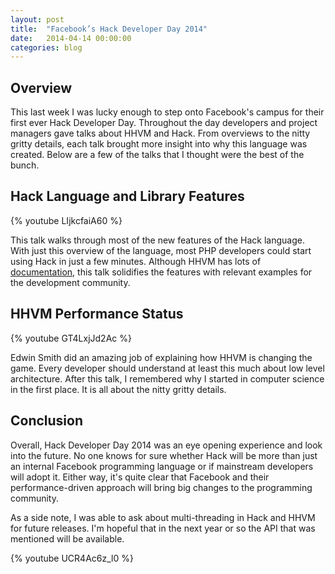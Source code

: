 ```yaml
---
layout: post
title:  "Facebook’s Hack Developer Day 2014"
date:   2014-04-14 00:00:00
categories: blog
---
```


## Overview
This last week I was lucky enough to step onto Facebook's campus for their first ever Hack Developer Day. Throughout the day developers and project managers gave talks about HHVM and Hack. From overviews to the nitty gritty details, each talk brought more insight into why this language was created. Below are a few of the talks that I thought were the best of the bunch.

## Hack Language and Library Features

{% youtube LIjkcfaiA60 %}

This talk walks through most of the new features of the Hack language. With just this overview of the language, most PHP developers could start using Hack in just a few minutes. Although HHVM has lots of [documentation](http://docs.hhvm.com/), this talk solidifies the features with relevant examples for the development community.

## HHVM Performance Status

{% youtube GT4LxjJd2Ac %}

Edwin Smith did an amazing job of explaining how HHVM is changing the game. Every developer should understand at least this much about low level architecture. After this talk, I remembered why I started in computer science in the first place. It is all about the nitty gritty details.

## Conclusion
Overall, Hack Developer Day 2014 was an eye opening experience and look into the future. No one knows for sure whether Hack will be more than just an internal Facebook programming language or if mainstream developers will adopt it. Either way, it's quite clear that Facebook and their performance-driven approach will bring big changes to the programming community.

As a side note, I was able to ask about multi-threading in Hack and HHVM for future releases. I'm hopeful that in the next year or so the API that was mentioned will be available.

{% youtube UCR4Ac6z_l0 %}